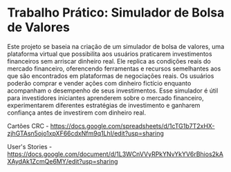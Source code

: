 # Trabalho Prático: Simulador de Bolsa de Valores

Este projeto se baseia na criação de um simulador de bolsa de valores, uma plataforma virtual que possibilita aos usuários praticarem investimentos financeiros sem arriscar dinheiro real. Ele replica as condições reais do mercado financeiro, oferencendo ferramentas e recursos semelhantes aos que são encontrados em plataformas de negociações reais. Os usuários poderão comprar e vender ações com dinheiro fictício enquanto acompanham o desempenho de seus investimentos. Esse simulador é útil para investidores iniciantes aprenderem sobre o mercado financeiro, experimentarem diferentes estratégias de investimento e ganharem confiança antes de investirem com dinheiro real.

Cartões CRC - https://docs.google.com/spreadsheets/d/1cTG1b7T2xHX-zjhGTAsn5ojo1xpXF66cdxNfm9q1LhI/edit?usp=sharing

User's Stories - https://docs.google.com/document/d/1L3WCnVVyRPkYNvYkYV6rBhios2kAXAydAk1ZcmQe6MY/edit?usp=sharing
